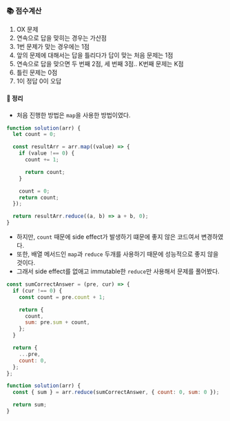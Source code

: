 ### 📚 점수계산
1. OX 문제
2. 연속으로 답을 맞히는 경우는 가산점
3. 1번 문제가 맞는 경우에는 1점
4. 앞의 문제에 대해서는 답을 틀리다가 답이 맞는 처음 문제는 1점
5. 연속으로 답을 맞으면 두 번째 2점, 세 번째 3점.. K번째 문제는 K점
6. 틀린 문제는 0점
7. 1이 정답 0이 오답

#### 🎯 정리
- 처음 진행한 방법은 `map`을 사용한 방법이였다.

```javascript
function solution(arr) {
  let count = 0;

  const resultArr = arr.map((value) => {
    if (value !== 0) {
      count += 1;

      return count;
    }

    count = 0;
    return count;
  });

  return resultArr.reduce((a, b) => a + b, 0);
}
```

- 하지만, `count` 때문에 side effect가 발생하기 떄문에 좋지 않은 코드여서 변경하였다.
- 또한, 배열 메서드인 `map`과 `reduce` 두개를 사용하기 때문에 성능적으로 좋지 않을 것이다.
- 그래서 side effect를 없애고 immutable한 `reduce`만 사용해서 문제를 풀어봤다.

```javascript
const sumCorrectAnswer = (pre, cur) => {
  if (cur !== 0) {
    const count = pre.count + 1;

    return {
      count,
      sum: pre.sum + count,
    };
  }

  return {
    ...pre,
    count: 0,
  };
};

function solution(arr) {
  const { sum } = arr.reduce(sumCorrectAnswer, { count: 0, sum: 0 });

  return sum;
}
```